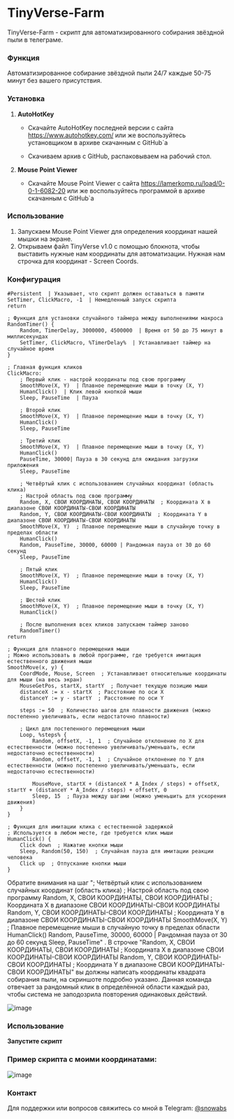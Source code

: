 # TinyVerse-Farm

TinyVerse-Farm - скрипт для автоматизированного собирания звёздной пыли в телеграме.

### Функция
Автоматизированное собирание звёздной пыли 24/7 каждые 50-75 минут без вашего присутствия.

### Установка

1. **AutoHotKey**
   - Скачайте AutoHotKey последней версии с сайта https://www.autohotkey.com/ или же воспользуйтесь установщиком в архиве скачанным с GitHub`а
  
   - Скачиваем архив с GitHub, распаковываем на рабочий стол.

2. **Mouse Point Viewer**

   - Скачайте Mouse Point Viewer с сайта https://lamerkomp.ru/load/0-0-1-6082-20 или же воспользуйтесь программой в архиве скачанным с GitHub`а

### Использование

1. Запускаем Mouse Point Viewer для определения координат нашей мышки на экране.
2. Открываем файл TinyVerse v1.0 с помощью блокнота, чтобы выставить нужные нам координаты для автоматизации. Нужная нам строчка для координат - Screen Coords.

### Конфигурация
```
#Persistent  | Указывает, что скрипт должен оставаться в памяти
SetTimer, ClickMacro, -1  | Немедленный запуск скрипта
return

; Функция для установки случайного таймера между выполнениями макроса
RandomTimer() {
    Random, TimerDelay, 3000000, 4500000  | Время от 50 до 75 минут в миллисекундах
    SetTimer, ClickMacro, %TimerDelay%  | Устанавливает таймер на случайное время
}

; Главная функция кликов
ClickMacro:
    ; Первый клик - настрой координаты под свою программу
    SmoothMove(X, Y)  | Плавное перемещение мыши в точку (X, Y)
    HumanClick()  | Клик левой кнопкой мыши
    Sleep, PauseTime  | Пауза
    
    ; Второй клик
    SmoothMove(X, Y)  | Плавное перемещение мыши в точку (X, Y)
    HumanClick()
    Sleep, PauseTime

    ; Третий клик
    SmoothMove(X, Y)  | Плавное перемещение мыши в точку (X, Y)
    HumanClick()
    PauseTime, 30000| Пауза в 30 секунд для ожидания загрузки приложения
    Sleep, PauseTime

    ; Четвёртый клик с использованием случайных координат (область клика)
    ; Настрой область под свою программу
    Random, X, СВОИ КООРДИНАТЫ, СВОИ КООРДИНАТЫ  ; Координата X в диапазоне СВОИ КООРДИНАТЫ-СВОИ КООРДИНАТЫ
    Random, Y, СВОИ КООРДИНАТЫ-СВОИ КООРДИНАТЫ  ; Координата Y в диапазоне СВОИ КООРДИНАТЫ-СВОИ КООРДИНАТЫ
    SmoothMove(X, Y)  ; Плавное перемещение мыши в случайную точку в пределах области
    HumanClick()
    Random, PauseTime, 30000, 60000 | Рандомная пауза от 30 до 60 секунд
    Sleep, PauseTime

    ; Пятый клик
    SmoothMove(X, Y)  ; Плавное перемещение мыши в точку (X, Y)
    HumanClick()
    Sleep, PauseTime

    ; Шестой клик
    SmoothMove(X, Y)  ; Плавное перемещение мыши в точку (X, Y)
    HumanClick()

    ; После выполнения всех кликов запускаем таймер заново
    RandomTimer()
return

; Функция для плавного перемещения мыши
; Можно использовать в любой программе, где требуется имитация естественного движения мыши
SmoothMove(x, y) {
    CoordMode, Mouse, Screen  ; Устанавливает относительные координаты для мыши (на весь экран)
    MouseGetPos, startX, startY  ; Получает текущую позицию мыши
    distanceX := x - startX  ; Расстояние по оси X
    distanceY := y - startY  ; Расстояние по оси Y

    steps := 50  ; Количество шагов для плавности движения (можно постепенно увеличивать, если недостаточно плавности)

    ; Цикл для постепенного перемещения мыши
    Loop, %steps% {
        Random, offsetX, -1, 1  ; Случайное отклонение по X для естественности (можно постепенно увеличивать/уменьшать, если недостаточно естественности)
        Random, offsetY, -1, 1  ; Случайное отклонение по Y для естественности (можно постепенно увеличивать/уменьшать, если недостаточно естественности)

        MouseMove, startX + (distanceX * A_Index / steps) + offsetX, startY + (distanceY * A_Index / steps) + offsetY, 0
        Sleep, 15  ; Пауза между шагами (можно уменьшить для ускорения движения)
    }
}

; Функция для имитации клика с естественной задержкой
; Используется в любом месте, где требуется клик мыши
HumanClick() {
    Click down  ; Нажатие кнопки мыши
    Sleep, Random(50, 150)  ; Случайная пауза для имитации реакции человека
    Click up  ; Отпускание кнопки мыши
}
```

Обратите внимания на шаг "; Четвёртый клик с использованием случайных координат (область клика)
    ; Настрой область под свою программу
    Random, X, СВОИ КООРДИНАТЫ, СВОИ КООРДИНАТЫ  ; Координата X в диапазоне СВОИ КООРДИНАТЫ-СВОИ КООРДИНАТЫ
    Random, Y, СВОИ КООРДИНАТЫ-СВОИ КООРДИНАТЫ  ; Координата Y в диапазоне СВОИ КООРДИНАТЫ-СВОИ КООРДИНАТЫ
    SmoothMove(X, Y)  ; Плавное перемещение мыши в случайную точку в пределах области
    HumanClick()
    Random, PauseTime, 30000, 60000 | Рандомная пауза от 30 до 60 секунд
    Sleep, PauseTime"
.
    В строчке "Random, X, СВОИ КООРДИНАТЫ, СВОИ КООРДИНАТЫ  ; Координата X в диапазоне СВОИ КООРДИНАТЫ-СВОИ КООРДИНАТЫ
    Random, Y, СВОИ КООРДИНАТЫ-СВОИ КООРДИНАТЫ  ; Координата Y в диапазоне СВОИ КООРДИНАТЫ-СВОИ КООРДИНАТЫ" вы должны написать координаты квадрата собирания пыли, на скриншоте подробно указано. Данная команда отвечает за рандомный клик в определённой области каждый раз, чтобы система не заподозрила повторения одинаковых действий.
    
   ![image](https://github.com/user-attachments/assets/74abd902-5018-4c4c-9c46-a7d5a655f857)


### Использование

**Запустите скрипт**

### Пример скрипта с моими координатами:

![image](https://github.com/user-attachments/assets/d1bf7755-615b-4566-8728-3f2e4e9633e3)




### Контакт

Для поддержки или вопросов свяжитесь со мной в Telegram: [@snowabs](https://t.me/snowabs)
